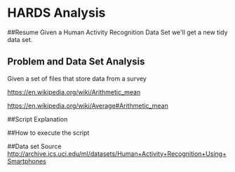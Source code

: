 HARDS Analysis
=====================

##Resume
Given a Human Activity Recognition Data Set we'll get a new tidy data set.

## Problem and Data Set Analysis
Given a set of files that store data from a survey 

https://en.wikipedia.org/wiki/Arithmetic_mean

https://en.wikipedia.org/wiki/Average#Arithmetic_mean

##Script Explanation


##How to execute the script

##Data set Source
http://archive.ics.uci.edu/ml/datasets/Human+Activity+Recognition+Using+Smartphones
